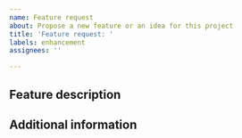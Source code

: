 ```yaml
---
name: Feature request
about: Propose a new feature or an idea for this project
title: 'Feature request: '
labels: enhancement
assignees: ''

---
```



## Feature description
<!-- 
    Add a description of what the the feature is, and what problem does it solve.
    Try to include clear and concise information about the feature you're requesting.
-->

## Additional information

<!-- 
    Add any other information or screenshots about the feature request here. 
-->
